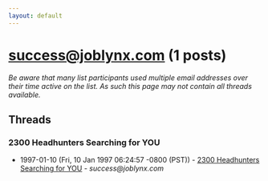 ```yaml
---
layout: default
---
```


# success@joblynx.com (1 posts)

_Be aware that many list participants used multiple email addresses over their time active on the list. As such this page may not contain all threads available._

## Threads

### 2300 Headhunters Searching for YOU
+ 1997-01-10 (Fri, 10 Jan 1997 06:24:57 -0800 (PST)) - [2300 Headhunters Searching for YOU](/archive/1997/01/0723f97f2199d4f4852e71125c089dfd63c658d4f76ea6c40e516567dcdd6f4c) - _success@joblynx.com_

